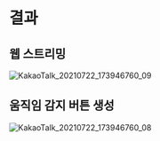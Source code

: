 # 결과



## 웹 스트리밍

![KakaoTalk_20210722_173946760_09](https://user-images.githubusercontent.com/77609451/126638733-f641ac1b-87b3-4c2d-b2ed-8c03df4ec7b2.png)



## 움직임 감지 버튼 생성

![KakaoTalk_20210722_173946760_08](https://user-images.githubusercontent.com/77609451/126638764-11471d14-d9d0-47a2-a07a-e4bce4e226bf.jpg)
